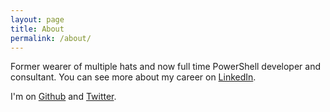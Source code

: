 ```yaml
---
layout: page
title: About
permalink: /about/
---
```


Former wearer of multiple hats and now full time PowerShell developer and consultant. You can see more about my career on [LinkedIn](https://www.linkedin.com/in/wshawnmelton).

I'm on [Github](https://github.com/wsmelton) and [Twitter](https://twitter.com/wsmelton).
